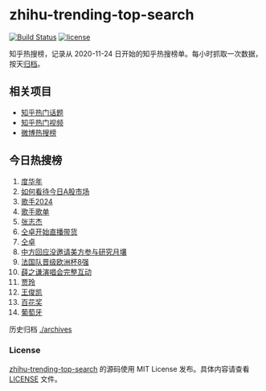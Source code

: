 # zhihu-trending-top-search

[![Build Status](https://github.com/justjavac/zhihu-trending-top-search/workflows/ci/badge.svg?branch=main)](https://github.com/justjavac/zhihu-trending-top-search/actions)
[![license](https://img.shields.io/github/license/justjavac/zhihu-trending-top-search)](https://github.com/justjavac/zhihu-trending-top-search/blob/main/LICENSE)

知乎热搜榜，记录从 2020-11-24 日开始的知乎热搜榜单。每小时抓取一次数据，按天[归档](./archives)。

## 相关项目

- [知乎热门话题](https://github.com/justjavac/zhihu-trending-hot-questions)
- [知乎热门视频](https://github.com/justjavac/zhihu-trending-hot-video)
- [微博热搜榜](https://github.com/justjavac/weibo-trending-hot-search)

## 今日热搜榜

<!-- BEGIN -->
<!-- 最后更新时间 Fri Jul 05 2024 12:12:14 GMT+0800 (China Standard Time) -->

1. [度华年](https://www.zhihu.com/search?q=%E5%BA%A6%E5%8D%8E%E5%B9%B4)
1. [如何看待今日A股市场](https://www.zhihu.com/search?q=%E5%A6%82%E4%BD%95%E7%9C%8B%E5%BE%85%E4%BB%8A%E6%97%A5A%E8%82%A1%E5%B8%82%E5%9C%BA)
1. [歌手2024](https://www.zhihu.com/search?q=%E6%AD%8C%E6%89%8B2024)
1. [歌手歌单](https://www.zhihu.com/search?q=%E6%AD%8C%E6%89%8B%E6%AD%8C%E5%8D%95)
1. [张志杰](https://www.zhihu.com/search?q=%E5%BC%A0%E5%BF%97%E6%9D%B0)
1. [仝卓开始直播带货](https://www.zhihu.com/search?q=%E4%BB%9D%E5%8D%93%E5%BC%80%E5%A7%8B%E7%9B%B4%E6%92%AD%E5%B8%A6%E8%B4%A7)
1. [仝卓](https://www.zhihu.com/search?q=%E4%BB%9D%E5%8D%93)
1. [中方回应没邀请美方参与研究月壤](https://www.zhihu.com/search?q=%E4%B8%AD%E6%96%B9%E5%9B%9E%E5%BA%94%E6%B2%A1%E9%82%80%E8%AF%B7%E7%BE%8E%E6%96%B9%E5%8F%82%E4%B8%8E%E7%A0%94%E7%A9%B6%E6%9C%88%E5%A3%A4)
1. [法国队晋级欧洲杯8强](https://www.zhihu.com/search?q=%E6%B3%95%E5%9B%BD%E9%98%9F%E6%99%8B%E7%BA%A7%E6%AC%A7%E6%B4%B2%E6%9D%AF8%E5%BC%BA)
1. [薛之谦演唱会完整互动](https://www.zhihu.com/search?q=%E8%96%9B%E4%B9%8B%E8%B0%A6%E6%BC%94%E5%94%B1%E4%BC%9A%E5%AE%8C%E6%95%B4%E4%BA%92%E5%8A%A8)
1. [贾玲](https://www.zhihu.com/search?q=%E8%B4%BE%E7%8E%B2)
1. [王俊凯](https://www.zhihu.com/search?q=%E7%8E%8B%E4%BF%8A%E5%87%AF)
1. [百花奖](https://www.zhihu.com/search?q=%E7%99%BE%E8%8A%B1%E5%A5%96)
1. [葡萄牙](https://www.zhihu.com/search?q=%E8%91%A1%E8%90%84%E7%89%99)

<!-- END -->

历史归档 [./archives](./archives)

### License

[zhihu-trending-top-search](https://github.com/justjavac/zhihu-trending-top-search) 的源码使用 MIT License
发布。具体内容请查看 [LICENSE](./LICENSE) 文件。
